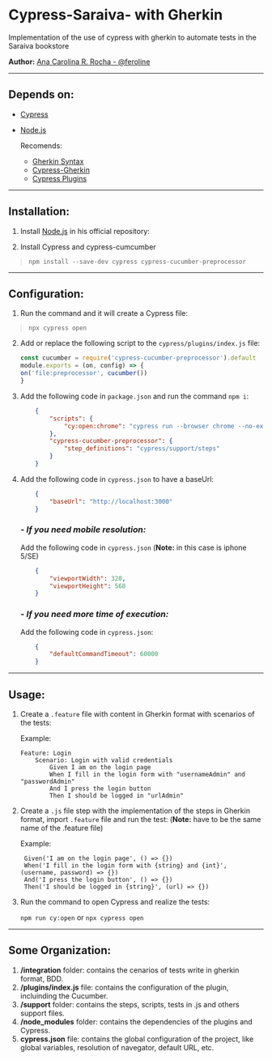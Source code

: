 # Cypress-Saraiva- with Gherkin
Implementation of the use of cypress with gherkin to automate tests in the Saraiva bookstore

**Author:** [Ana Carolina R. Rocha - @feroline](https://github.com/feroline)
____
## Depends on: 

- [Cypress](https://docs.cypress.io/guides/getting-started/installing-cypress)
- [Node.js](https://nodejs.org/en/)
  
  Recomends: 
  - [Gherkin Syntax](https://cucumber.io/docs/gherkin/)
  - [Cypress-Gherkin](https://docs.cypress.io/faq/questions/using-cypress-faq#Can-I-use-Cucumber-to-write-tests)
  - [Cypress Plugins](https://docs.cypress.io/plugins/directory)

____    
## Installation:

1. Install [Node.js](https://nodejs.org/en/) in his official repository: 

2. Install Cypress and cypress-cumcumber 

>    ```npm install --save-dev cypress cypress-cucumber-preprocessor ```    

____
## Configuration:

1. Run the command and it will create a Cypress file:
 
>   ```npx cypress open``` 

2.  Add or replace the following script to the ``cypress/plugins/index.js`` file:

    ```js
    const cucumber = require('cypress-cucumber-preprocessor').default
    module.exports = (on, config) => {
    on('file:preprocessor', cucumber())
    }
    ```

3. Add the following code in ```package.json``` and run the command ```npm i```:

    ```json
        {
            "scripts": {
                "cy:open:chrome": "cypress run --browser chrome --no-exit"
            },
            "cypress-cucumber-preprocessor": {
                "step_definitions": "cypress/support/steps"
            }
        }
    ```
4. Add the following code in ```cypress.json``` to have a baseUrl: 
 
    ```json
        {
            "baseUrl": "http://localhost:3000"
        }
    ```
    ### - *If you need mobile resolution:*
    Add the following code in ```cypress.json``` (**Note:** in this case is iphone 5/SE)

    ```json
        {
            "viewportWidth": 320,
            "viewportHeight": 568
        }
    ```
    ### - *If you need more time of execution:*
    Add the following code in ```cypress.json```:
        
    ```json
        {
            "defaultCommandTimeout": 60000
        }
    ```
____
## Usage:

1. Create a ```.feature``` file with content in Gherkin format with scenarios of the tests:
   
   Example: 
    ```gherkin
    Feature: Login
        Scenario: Login with valid credentials
            Given I am on the login page
            When I fill in the login form with "usernameAdmin" and "passwordAdmin"
            And I press the login button
            Then I should be logged in "urlAdmin"
    ```
2. Create a ```.js``` file step with the implementation of the steps in Gherkin format, import ```.feature``` file and run the test: (**Note:** have to be the same name of the .feature file)
   
   Example: 
   ```gherkin
    Given('I am on the login page', () => {})
    When('I fill in the login form with {string} and {int}', (username, password) => {})
    And('I press the login button', () => {})
    Then('I should be logged in {string}', (url) => {})
   ```
3. Run the command to open Cypress and realize the tests:
    
   ```npm run cy:open``` or ```npx cypress open``` 

____
## Some Organization:

1. __/integration__ folder: contains the cenarios of tests write in gherkin format, BDD.
2. __/plugins/index.js__ file: contains the configuration of the plugin, incluinding the Cucumber.
3. __/support__ folder: contains the steps, scripts, tests in .js and others support files.
4. __/node_modules__ folder: contains the dependencies of the plugins and Cypress.
5. __cypress.json__ file: contains the global configuration of the project, like global variables, resolution of navegator, default URL, etc.